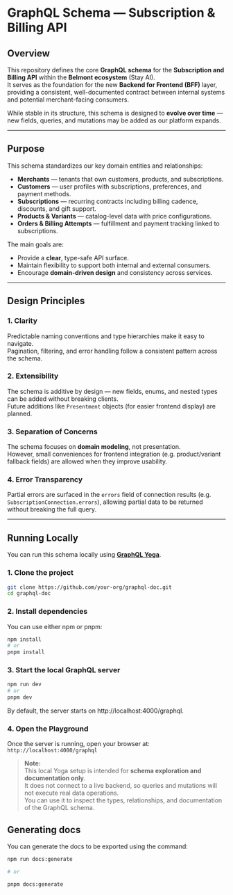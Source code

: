 # GraphQL Schema — Subscription & Billing API

## Overview
This repository defines the core **GraphQL schema** for the **Subscription and Billing API** within the **Belmont ecosystem** (Stay AI).  
It serves as the foundation for the new **Backend for Frontend (BFF)** layer, providing a consistent, well-documented contract between internal systems and potential merchant-facing consumers.

While stable in its structure, this schema is designed to **evolve over time** — new fields, queries, and mutations may be added as our platform expands.

---

## Purpose
This schema standardizes our key domain entities and relationships:

- **Merchants** — tenants that own customers, products, and subscriptions.  
- **Customers** — user profiles with subscriptions, preferences, and payment methods.  
- **Subscriptions** — recurring contracts including billing cadence, discounts, and gift support.  
- **Products & Variants** — catalog-level data with price configurations.  
- **Orders & Billing Attempts** — fulfillment and payment tracking linked to subscriptions.

The main goals are:
- Provide a **clear**, type-safe API surface.  
- Maintain flexibility to support both internal and external consumers.  
- Encourage **domain-driven design** and consistency across services.

---

## Design Principles

### 1. Clarity
Predictable naming conventions and type hierarchies make it easy to navigate.  
Pagination, filtering, and error handling follow a consistent pattern across the schema.

### 2. Extensibility
The schema is additive by design — new fields, enums, and nested types can be added without breaking clients.  
Future additions like `Presentment` objects (for easier frontend display) are planned.

### 3. Separation of Concerns
The schema focuses on **domain modeling**, not presentation.  
However, small conveniences for frontend integration (e.g. product/variant fallback fields) are allowed when they improve usability.

### 4. Error Transparency
Partial errors are surfaced in the `errors` field of connection results (e.g. `SubscriptionConnection.errors`), allowing partial data to be returned without breaking the full query.

---

## Running Locally

You can run this schema locally using [**GraphQL Yoga**](https://the-guild.dev/graphql/yoga-server).

### 1. Clone the project
```bash
git clone https://github.com/your-org/graphql-doc.git
cd graphql-doc
```
### 2. Install dependencies

You can use either npm or pnpm:

```bash
npm install
# or
pnpm install
```

### 3. Start the local GraphQL server

```bash
npm run dev
# or
pnpm dev
```

By default, the server starts on http://localhost:4000/graphql.

### 4. Open the Playground

Once the server is running, open your browser at: 
`http://localhost:4000/graphql`

> **Note:**  
> This local Yoga setup is intended for **schema exploration and documentation only**.  
> It does not connect to a live backend, so queries and mutations will not execute real data operations.  
> You can use it to inspect the types, relationships, and documentation of the GraphQL schema.

## Generating docs

You can generate the docs to be exported using the command:

```bash
npm run docs:generate

# or

pnpm docs:generate
```
